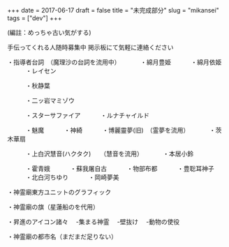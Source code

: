 +++
date = 2017-06-17
draft = false
title = "未完成部分"
slug = "mikansei"
tags = ["dev"]
+++

(編註：めっちゃ古い気がする)

手伝ってくれる人随時募集中
掲示板にて気軽に連絡ください

・指導者台詞　（魔理沙の台詞を流用中）
　　　・綿月豊姫
　　　・綿月依姫
　　　・レイセン

　　　・秋静葉

　　　・二ッ岩マミゾウ

　　　・スターサファイア
　　　・ルナチャイルド

　　　・魅魔
　　　・神綺
　　　・博麗靈夢(旧)　（霊夢を流用）
　　　・茨木華扇

　　　・上白沢慧音(ハクタク)　　（慧音を流用）
　　　・本居小鈴

　　　・霍青娥
　　　・蘇我屠自古
　　　・物部布都
　　　・豊聡耳神子
　　　・北白河ちゆり
　　　・岡崎夢美

・神霊廟東方ユニットのグラフィック

・神霊廟の旗（星蓮船のを代用）

・昇進のアイコン諸々
　-集まる神霊
　-壁抜け
　-動物の使役

・神霊廟の都市名（まだまだ足りない）
